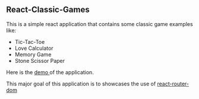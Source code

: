 ## React-Classic-Games
This is a simple react application that contains some classic game examples like:
- Tic-Tac-Toe
- Love Calculator
- Memory Game
- Stone Scissor Paper

Here is the <a href="https://yasnaraj.github.io/react-classic-games/"> demo </a> of the application.

This major goal of this application is to showcases the use of <a href="https://www.npmjs.com/package/react-router-dom" target="_blank">react-router-dom</a>